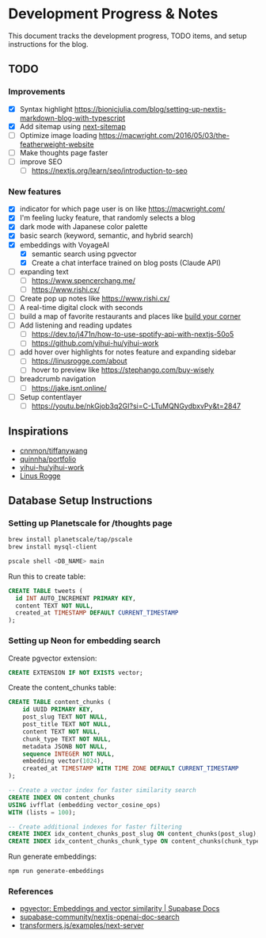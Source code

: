 # Development Progress & Notes

This document tracks the development progress, TODO items, and setup instructions for the blog.

## TODO

### Improvements

- [x] Syntax highlight https://bionicjulia.com/blog/setting-up-nextjs-markdown-blog-with-typescript
- [x] Add sitemap using [next-sitemap](https://www.tanvi.dev/blog/2-how-to-add-a-sitemap-to-your-nextjs-app)
- [ ] Optimize image loading https://macwright.com/2016/05/03/the-featherweight-website
- [ ] Make thoughts page faster
- [ ] improve SEO
  - [ ] https://nextjs.org/learn/seo/introduction-to-seo

### New features

- [x] indicator for which page user is on like https://macwright.com/
- [x] I'm feeling lucky feature, that randomly selects a blog
- [x] dark mode with Japanese color palette
- [x] basic search (keyword, semantic, and hybrid search)
- [x] embeddings with VoyageAI
  - [x] semantic search using pgvector
  - [x] Create a chat interface trained on blog posts (Claude API)
- [ ] expanding text
  - [ ] https://www.spencerchang.me/
  - [ ] https://www.rishi.cx/
- [ ] Create pop up notes like https://www.rishi.cx/
- [ ] A real-time digital clock with seconds
- [ ] build a map of favorite restaurants and places like [build your corner](https://twitter.com/buildyourcorner)
- [ ] Add listening and reading updates
  - [ ] https://dev.to/j471n/how-to-use-spotify-api-with-nextjs-50o5
  - [ ] https://github.com/yihui-hu/yihui-work
- [ ] add hover over highlights for notes feature and expanding sidebar
  - [ ] https://linusrogge.com/about
  - [ ] hover to preview like https://stephango.com/buy-wisely
- [ ] breadcrumb navigation
  - [ ] https://jake.isnt.online/
- [ ] Setup contentlayer
  - [ ] https://youtu.be/nkGjob3q2GI?si=C-LTuMQNGydbxvPy&t=2847

## Inspirations

- [cnnmon/tiffanywang](https://github.com/cnnmon/tiffanywang)
- [quinnha/portfolio](https://github.com/quinnha/portfolio)
- [yihui-hu/yihui-work](https://github.com/yihui-hu/yihui-work)
- [Linus Rogge](https://linusrogge.com/)

## Database Setup Instructions

### Setting up Planetscale for /thoughts page

```bash
brew install planetscale/tap/pscale
brew install mysql-client
```

```bash
pscale shell <DB_NAME> main
```

Run this to create table:

```sql
CREATE TABLE tweets (
  id INT AUTO_INCREMENT PRIMARY KEY,
  content TEXT NOT NULL,
  created_at TIMESTAMP DEFAULT CURRENT_TIMESTAMP
);
```

### Setting up Neon for embedding search

Create pgvector extension:

```sql
CREATE EXTENSION IF NOT EXISTS vector;
```

Create the content_chunks table:

```sql
CREATE TABLE content_chunks (
    id UUID PRIMARY KEY,
    post_slug TEXT NOT NULL,
    post_title TEXT NOT NULL,
    content TEXT NOT NULL,
    chunk_type TEXT NOT NULL,
    metadata JSONB NOT NULL,
    sequence INTEGER NOT NULL,
    embedding vector(1024),
    created_at TIMESTAMP WITH TIME ZONE DEFAULT CURRENT_TIMESTAMP
);

-- Create a vector index for faster similarity search
CREATE INDEX ON content_chunks
USING ivfflat (embedding vector_cosine_ops)
WITH (lists = 100);

-- Create additional indexes for faster filtering
CREATE INDEX idx_content_chunks_post_slug ON content_chunks(post_slug);
CREATE INDEX idx_content_chunks_chunk_type ON content_chunks(chunk_type);
```

Run generate embeddings:

```bash
npm run generate-embeddings
```

### References

- [pgvector: Embeddings and vector similarity | Supabase Docs](https://supabase.com/docs/guides/database/extensions/pgvector?database-method=dashboard)
- [supabase-community/nextjs-openai-doc-search](https://github.com/supabase-community/nextjs-openai-doc-search)
- [transformers.js/examples/next-server](https://github.com/xenova/transformers.js/blob/main/examples/next-server/next.config.js)
